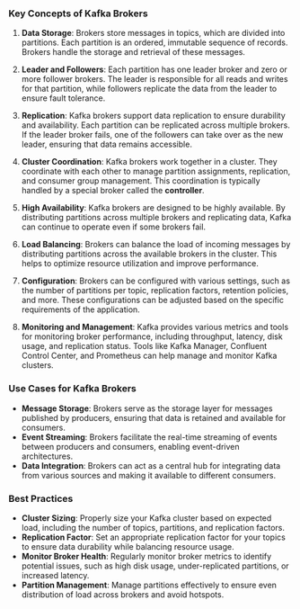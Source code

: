 ### Key Concepts of Kafka Brokers

1. **Data Storage**: Brokers store messages in topics, which are divided into partitions. Each partition is an ordered, immutable sequence of records. Brokers handle the storage and retrieval of these messages.

2. **Leader and Followers**: Each partition has one leader broker and zero or more follower brokers. The leader is responsible for all reads and writes for that partition, while followers replicate the data from the leader to ensure fault tolerance.

3. **Replication**: Kafka brokers support data replication to ensure durability and availability. Each partition can be replicated across multiple brokers. If the leader broker fails, one of the followers can take over as the new leader, ensuring that data remains accessible.

4. **Cluster Coordination**: Kafka brokers work together in a cluster. They coordinate with each other to manage partition assignments, replication, and consumer group management. This coordination is typically handled by a special broker called the **controller**.

5. **High Availability**: Kafka brokers are designed to be highly available. By distributing partitions across multiple brokers and replicating data, Kafka can continue to operate even if some brokers fail.

6. **Load Balancing**: Brokers can balance the load of incoming messages by distributing partitions across the available brokers in the cluster. This helps to optimize resource utilization and improve performance.

7. **Configuration**: Brokers can be configured with various settings, such as the number of partitions per topic, replication factors, retention policies, and more. These configurations can be adjusted based on the specific requirements of the application.

8. **Monitoring and Management**: Kafka provides various metrics and tools for monitoring broker performance, including throughput, latency, disk usage, and replication status. Tools like Kafka Manager, Confluent Control Center, and Prometheus can help manage and monitor Kafka clusters.

### Use Cases for Kafka Brokers

- **Message Storage**: Brokers serve as the storage layer for messages published by producers, ensuring that data is retained and available for consumers.
- **Event Streaming**: Brokers facilitate the real-time streaming of events between producers and consumers, enabling event-driven architectures.
- **Data Integration**: Brokers can act as a central hub for integrating data from various sources and making it available to different consumers.

### Best Practices

- **Cluster Sizing**: Properly size your Kafka cluster based on expected load, including the number of topics, partitions, and replication factors.
- **Replication Factor**: Set an appropriate replication factor for your topics to ensure data durability while balancing resource usage.
- **Monitor Broker Health**: Regularly monitor broker metrics to identify potential issues, such as high disk usage, under-replicated partitions, or increased latency.
- **Partition Management**: Manage partitions effectively to ensure even distribution of load across brokers and avoid hotspots.